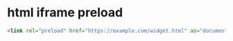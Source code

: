 # html iframe preload

```html
<link rel="preload" href="https://example.com/widget.html" as="document" />
```
